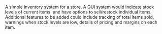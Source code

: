 A simple inventory system for a store. A GUI system would indicate stock levels of current items, and have options to sell/restock individual items. Additional features to be added could include tracking of total items sold, warnings when stock levels are low, details of pricing and margins on each item.
